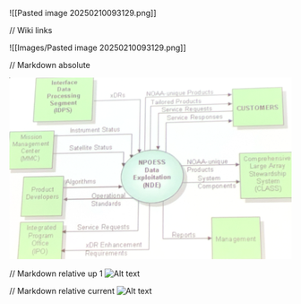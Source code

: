 
![[Pasted image 20250210093129.png]]

// Wiki links

![[Images/Pasted image 20250210093129.png]]


// Markdown absolute

![Images/Pasted image 20250210093129.png](Images/Pasted%20image%2020250210093129.png)

// Markdown relative up 1
![Alt text](../Pasted%20image%2020250210093129.png)

// Markdown relative current
![Alt text](./Pasted%20image%2020250210093129.png)